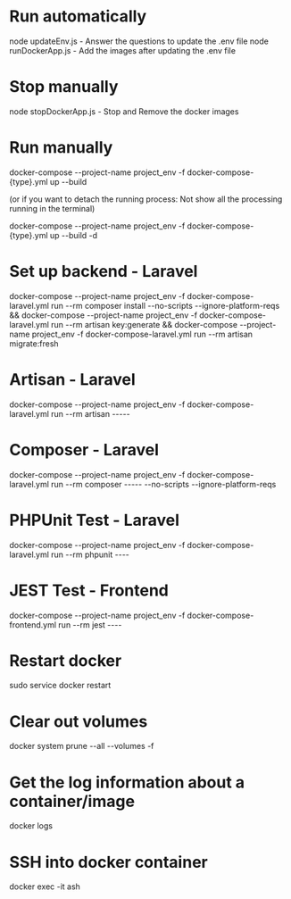 # Run automatically
node updateEnv.js - Answer the questions to update the .env file
node runDockerApp.js - Add the images after updating the .env file

# Stop manually

node stopDockerApp.js - Stop and Remove the docker images

# Run manually

docker-compose --project-name project_env -f docker-compose-{type}.yml up --build      

(or if you want to detach the running process: Not show all the processing running in the terminal)

docker-compose --project-name project_env -f docker-compose-{type}.yml up --build -d

# Set up backend - Laravel

docker-compose --project-name project_env -f docker-compose-laravel.yml run --rm composer install --no-scripts --ignore-platform-reqs &&
docker-compose --project-name project_env -f docker-compose-laravel.yml run --rm artisan key:generate &&
docker-compose --project-name project_env -f docker-compose-laravel.yml run --rm artisan migrate:fresh

# Artisan - Laravel

docker-compose --project-name project_env -f docker-compose-laravel.yml run --rm artisan -----

# Composer - Laravel

docker-compose --project-name project_env -f docker-compose-laravel.yml run --rm composer ----- --no-scripts --ignore-platform-reqs

# PHPUnit Test - Laravel

docker-compose --project-name project_env -f docker-compose-laravel.yml run --rm phpunit ----

# JEST Test - Frontend

docker-compose --project-name project_env -f docker-compose-frontend.yml run --rm jest ----

# Restart docker

sudo service docker restart

# Clear out volumes

docker system prune --all --volumes -f

# Get the log information about a container/image

docker logs <id>

# SSH into docker container

docker exec -it <name> ash